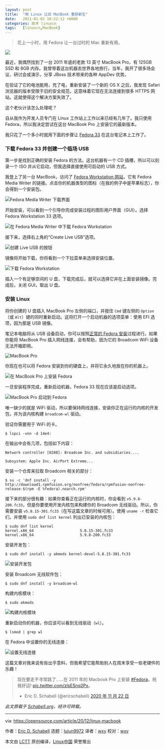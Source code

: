 ```yaml
---
layout: post
title:	"用 Linux 让旧 MacBook 重获新生"
date:	2021-01-02 10:22:12 +0800 
categories:	技术 linuxcn 
tags:	[linuxcn,MacBook]
---
```




> 
> 花上一小时，用 Fedora 让一台过时的 Mac 重新有用。
> 
> 
> 


![](/Asserts/Images//attachment/album/202101/02/102156tjj8g7r272j74huj.jpg)


最近，我偶然找到了一台 2011 年底的老款 13 英寸 MacBook Pro，有 125GB SSD 和 8GB 内存。我曾带着这台机器去世界各地旅行，当年，我开了很多场会议、研讨会或演示，分享 JBoss 技术带来的各种 AppDev 优势。


在验证了它的电池能用，充了电，重新安装了一个新的 OS X 之后，我发现 Safari 浏览器的版本受限于旧的安全规范，这意味着它现在无法连接到很多 HTTPS 网站。这就使得这个解决方案失效了。


这个老伙计该怎么处理呢？


自从我作为开发人员专门在 Linux 工作站上工作以来已经有几年了。我只使用 Fedora，所以我决定尝试在这台 MacBook Pro 上安装它的最新版本。


我只花了一个多小时就用下面的步骤让 [Fedora 33](https://getfedora.org/en/) 在这台笔记本上工作了。


### 下载 Fedora 33 并创建一个临场 USB


第一步是找到正确的安装 Fedora 的方法。这台机器有一个 CD 插槽，所以可以刻录一个 ISO 并从它启动，但我选择直接使用可启动的 USB 方式。


我登上了另一台 MacBook，访问了 [Fedora Workstation 网站](https://getfedora.org/en/workstation/download/)，它有 Fedora Media Writer 的链接。点击你的机器类型的图标（在我的例子中是苹果标志），你会得到一个安装包。


![Fedora Media Writer 下载界面](/Asserts/Images//attachment/album/202101/02/102214er9gtirp1f96nnmz.png "Fedora Media Writer download screen")


开始安装，可以看到一个引导你完成安装过程的图形用户界面（GUI）。选择 Fedora Workstation 33 选项。


![在 Fedora Media Writer 中下载 Fedora Workstation](/Asserts/Images//attachment/album/202101/02/102214ga184lakyj89jll4.png "Fedora Workstation download in Fedora Media Writer")


接下来，选择右上角的“Create Live USB”选项。


![创建 Live USB 的按钮](/Asserts/Images//attachment/album/202101/02/102215byrydjhndezjndhe.png "Create Live USB button")


镜像将开始下载，你将看到一个下拉菜单来选择安装位置。


![下载 Fedora Workstation](/Asserts/Images//attachment/album/202101/02/102215ljeh5zehchf598sg.png "Downloading Fedora Workstation")


插入一个有足够空间的 U 盘，下载完成后，就可以选择它并在上面安装镜像。完成后，关闭 GUI，取出 U 盘。


### 安装 Linux


将你创建的 U 盘插入 MacBook Pro 左侧的端口，并按住 `Cmd` 键左侧的 `Option`（或 `Alt`）键的同时重新启动。这将打开一个启动机器的选项菜单：使用 EFI 选项，因为那是 USB 镜像。


笔记本电脑将从 USB 设备启动，你可以按照[正常的 Fedora 安装](https://docs.fedoraproject.org/en-US/fedora/f33/install-guide/install/Booting_the_Installation/)过程进行。如果你能将 MacBook Pro 插入网线连接，会有帮助，因为它的 Broadcom WiFi 设备无法开箱即用。


![MacBook Pro](/Asserts/Images//attachment/album/202101/02/102215v6hhnbq2s83hobqz.jpg "MacBook Pro")


你现在也可以将 Fedora 安装到你的硬盘上，并将它永久地放在你的机器上。


![在 MacBook Pro 上安装 Fedora](/Asserts/Images//attachment/album/202101/02/102216z4dh4b4jpj3xzwdw.jpg "Installing Fedora on MacBook Pro")


一旦安装程序完成，重新启动机器，Fedora 33 现在应该是启动选项。


![MacBook Pro 启动到 Fedora](/Asserts/Images//attachment/album/202101/02/102216zmmmmk170lzjwppd.jpg "MacBook Pro booting into Fedora")


唯一缺少的就是 WiFi 驱动，所以要保持网线连接，安装你正在运行的内核的开发包，并为该内核构建 `broadcom-wl` 驱动。


验证你需要用于 WiFi 的卡。



```
$ lspci -vnn -d 14e4:

```

在输出中会有几项，包括如下内容：



```
Network controller [0280]: Broadcom Inc. and subsidiaries....

Subsystem: Apple Inc. AirPort Extreme...

```

安装一个仓库来拉取 Broadcom 相关的部分：



```
$ su -c 'dnf install -y http://download1.rpmfusion.org/nonfree/fedora/rpmfusion-nonfree-release-$(rpm -E %fedora).noarch.rpm'

```

接下来的部分很有趣：如果你查看正在运行的内核时，你会看到 `v5.9.8-200.fc33`，但是你要使用开发内核包来构建你的 Broadcom 无线驱动。所以，你需要安装 `v5.8.15-301.fc33`（在写这篇文章的时候可用）。使用 `uname -r` 检查它们，并使用 `sudo dnf list kernel` 列出已安装的内核包：



```
$ sudo dnf list kernel
kernel.x86_64                     5.8.15-301.fc33
kernel.x86_64                     5.9.8-200.fc33

```

安装开发包：



```
$ sudo dnf install -y akmods kernel-devel-5.8.15-301.fc33

```

![安装开发包](/Asserts/Images//attachment/album/202101/02/102216k92232xuzm9axrum.jpg "Installing development packages")


安装 Broadcom 无线软件包：



```
$ sudo dnf install -y broadcom-wl

```

构建内核模块：



```
$ sudo akmods

```

![构建内核模块](/Asserts/Images//attachment/album/202101/02/102217f3z54al4ff3waf54.jpg "Building the kernel module")


重新启动你的机器，你应该可以看到无线驱动（`wl`）。



```
$ lsmod | grep wl

```

在 Fedora 中设置你的无线连接：


![设置无线连接](/Asserts/Images//attachment/album/202101/02/102217hepdin3if5ghhafr.jpg "Set up wireless connection")


这篇文章对我来说有些出乎意料，但我希望它能帮助别人在周末享受一些老硬件的乐趣！



> 
> 现在要走不寻常路了……在 2011 年的 Macbook Pro 上安装 [#Fedora](https://twitter.com/hashtag/Fedora?src=hash&ref_src=twsrc%5Etfw)。祝我好运! [pic.twitter.com/zlsESnq2Px](https://t.co/zlsESnq2Px)。
> 
> 
> * Eric D. Schabell (@ericschabell) [2020 年 11 月 22 日](https://twitter.com/ericschabell/status/1330434517883121665?ref_src=twsrc%5Etfw)
> 
> 
> 


*此文原载于 [Schabell.org](https://www.schabell.org/2020/11/installing-fedora33-on-macbook-pro-13inch-late-2011.html)，经许可转载。*




---


via: <https://opensource.com/article/20/12/linux-macbook>


作者：[Eric D. Schabell](https://opensource.com/users/eschabell) 选题：[lujun9972](https://github.com/lujun9972) 译者：[wxy](https://github.com/wxy) 校对：[wxy](https://github.com/wxy)


本文由 [LCTT](https://github.com/LCTT/TranslateProject) 原创编译，[Linux中国](https://linux.cn/) 荣誉推出
